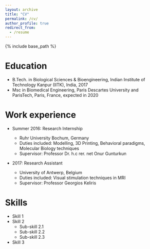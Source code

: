```yaml
---
layout: archive
title: "CV"
permalink: /cv/
author_profile: true
redirect_from:
  - /resume
---
```


{% include base_path %}

Education
======
* B.Tech. in Biological Sciences & Bioengineering, Indian Institute of Technology Kanpur (IITK), India, 2017
* Msc in Biomedical Engineering, Paris Descartes University and ParisTech, Paris, France, expected in 2020


Work experience
======
* Summer 2016: Research Internship
  * Ruhr University Bochum, Germany
  * Duties included: Modelling, 3D Printing, Behavioral paradigms, Molecular Biology techniques
  * Supervisor: Professor Dr. h.c rer. net Onur Gunturkun

* 2017: Research Assistant
  * University of Antwerp, Belgium
  * Duties included: Visual stimulation techniques in MRI
  * Supervisor: Professor Georgios Keliris
  
Skills
======
* Skill 1
* Skill 2
  * Sub-skill 2.1
  * Sub-skill 2.2
  * Sub-skill 2.3
* Skill 3


